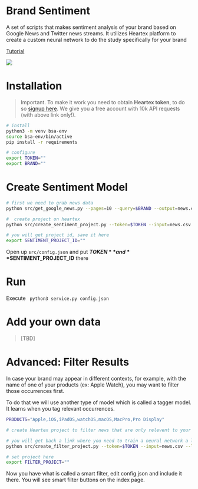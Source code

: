 # Brand Sentiment

A set of scripts that makes sentiment analysis of your brand
based on Google News and Twitter news streams. It utilizes Heartex
platform to create a custom neural network to do the study
specifically for your brand

[Tutorial](https://heartex.net/use-case/sentiment)

![](https://github.com/heartexlabs/brand-sentiment-analysis/raw/master/demo.png)

# Installation 

> Important. To make it work you need to obtain **Heartex token**, to do so [signup here](https://go.heartex.net/business/signup/?ref=github). We give you a free account with 10k API requests (with above
link only!).

```sh
# install
python3 -m venv bsa-env
source bsa-env/bin/active
pip install -r requirements
```

```sh
# configure
export TOKEN=""
export BRAND=""
```

# Create Sentiment Model

```sh
# first we need to grab news data
python src/get_google_news.py --pages=10 --query=$BRAND --output=news.csv
```

```sh
#  create project on heartex
python src/create_sentiment_project.py --token=$TOKEN --input=news.csv

# you will get project id, save it here
export SENTIMENT_PROJECT_ID=""
```

Open up `src/config.json` and put **$TOKEN** and **$SENTIMENT_PROJECT_ID** there

# Run

Execute ``` python3 service.py config.json```

# Add your own data

> [TBD]

# Advanced: Filter Results

In case your brand may appear in different contexts, for example, with
the name of one of your products (ex: Apple Watch), you may want to
filter those occurrences first. 

To do that we will use another type of model which is called a tagger
model. It learns when you tag relevant occurrences.

```sh
PRODUCTS="Apple,iOS,iPadOS,watchOS,macOS,MacPro,Pro Display"
```

```sh
# create Heartex project to filter news that are only relevent to your brand name

# you will get back a link where you need to train a neural network a little bit to make it understand what is relevent to you
python src/create_filter_project.py --token=$TOKEN --input=news.csv --labels=$PRODUCTS

# set project here
export FILTER_PROJECT=""
```

Now you have what is called a smart filter, edit config.json and include it there. You will see smart filter buttons on the index page.
